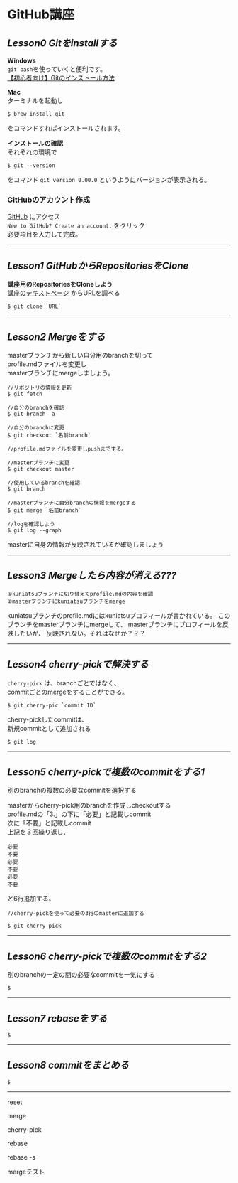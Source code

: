 # GitHub講座


## *Lesson0 Gitをinstallする*  

**Windows**  
`git bash`を使っていくと便利です。  
[【初心者向け】Gitのインストール方法](https://eng-entrance.com/git-install)  


**Mac**  
ターミナルを起動し
```
$ brew install git
```
をコマンドすればインストールされます。


**インストールの確認**  
それぞれの環境で
```
$ git --version
```
をコマンド
`git version 0.00.0`
というようにバージョンが表示される。   




### **GitHubのアカウント作成**  
[GitHub](https://github.com/login)   にアクセス  
`New to GitHub? Create an account.` をクリック   
必要項目を入力して完成。   

---
## *Lesson1 GitHubからRepositoriesをClone*  

**講座用のRepositoriesをCloneしよう**  
[講座のテキストページ](https://github.com/kuniatsu/workShopGitHubAdvance) からURLを調べる
```
$ git clone `URL`
```

---
## *Lesson2 Mergeをする*  

masterブランチから新しい自分用のbranchを切って  
profile.mdファイルを変更し    
masterブランチにmergeしましょう。  

```
//リポジトリの情報を更新
$ git fetch

//自分のbranchを確認
$ git branch -a

//自分のbranchに変更
$ git checkout `名前branch`

//profile.mdファイルを変更しpushまでする。

//masterブランチに変更
$ git checkout master

//使用しているbranchを確認
$ git branch

//masterブランチに自分branchの情報をmergeする
$ git merge `名前branch`

//logを確認しよう
$ git log --graph

```
masterに自身の情報が反映されているか確認しましょう  



---
## *Lesson3 Mergeしたら内容が消える???*  

```
①kuniatsuブランチに切り替えてprofile.mdの内容を確認  
②masterブランチにkuniatsuブランチをmerge  
```

kuniatsuブランチのprofile.mdにはkuniatsuプロフィールが書かれている。
このブランチをmasterブランチにmergeして、
masterブランチにプロフィールを反映したいが、
反映されない。それはなぜか？？？

---
## *Lesson4 cherry-pickで解決する*  

`cherry-pick` は、branchごとではなく、  
commitごとのmergeをすることができる。
```
$ git cherry-pic `commit ID`
```

cherry-pickしたcommitは、  
新規commitとして追加される
```
$ git log
```
---
## *Lesson5 cherry-pickで複数のcommitをする1*  

別のbranchの複数の必要なcommitを選択する 
  
masterからcherry-pick用のbranchを作成しcheckoutする  
profile.mdの「3.」の下に「必要」と記載しcommit  
次に「不要」と記載しcommit  
上記を３回繰り返し、  
```
必要
不要
必要
不要
必要
不要
```
と6行追加する。

```
//cherry-pickを使って必要の3行のmasterに追加する

$ git cherry-pick 
```

---
## *Lesson6 cherry-pickで複数のcommitをする2* 

別のbranchの一定の間の必要なcommitを一気にする  

```
$ 
```

---
## *Lesson7 rebaseをする* 

```
$ 
```
---
## *Lesson8 commitをまとめる* 

```
$ 
```
---




reset

merge

cherry-pick

rebase

rebase -s



mergeテスト